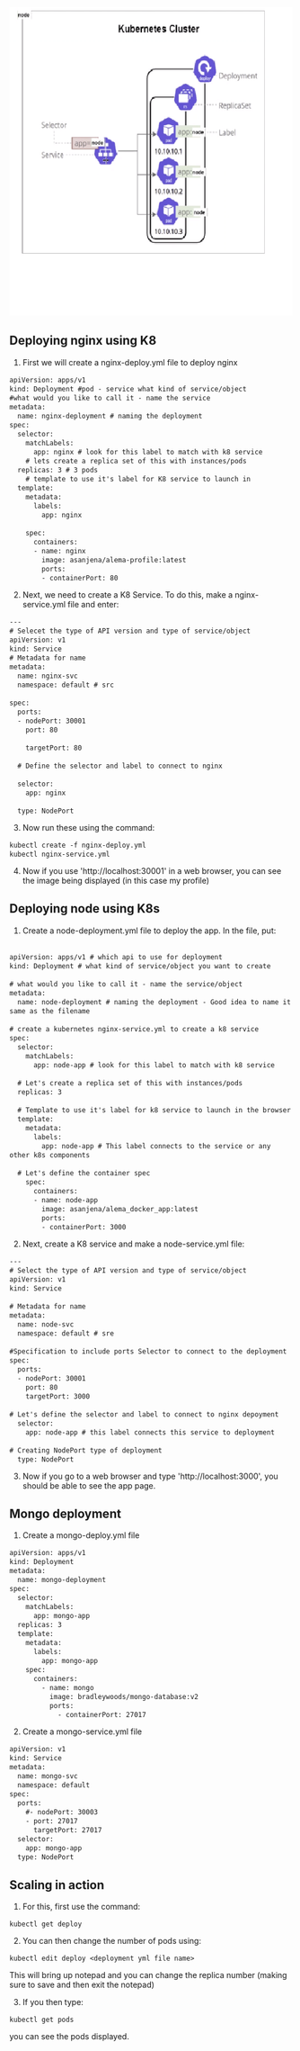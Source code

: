 

![Alt text](<Images/Cluster diagram.png>)



## Deploying nginx using K8


1. First we will create a nginx-deploy.yml file to deploy nginx

```
apiVersion: apps/v1
kind: Deployment #pod - service what kind of service/object
#what would you like to call it - name the service 
metadata:
  name: nginx-deployment # naming the deployment
spec:
  selector:
    matchLabels:
      app: nginx # look for this label to match with k8 service
    # lets create a replica set of this with instances/pods
  replicas: 3 # 3 pods
    # template to use it's label for K8 service to launch in
  template:
    metadata:
      labels:
        app: nginx

    spec:
      containers:
      - name: nginx
        image: asanjena/alema-profile:latest
        ports:
        - containerPort: 80

```


2. Next, we need to create a K8 Service. To do this, make a nginx-service.yml file and enter:

```
---
# Selecet the type of API version and type of service/object
apiVersion: v1
kind: Service
# Metadata for name
metadata:
  name: nginx-svc
  namespace: default # src

spec:
  ports:
  - nodePort: 30001
    port: 80

    targetPort: 80

  # Define the selector and label to connect to nginx

  selector:
    app: nginx

  type: NodePort
  ```

  3. Now run these using the command:

  ```
  kubectl create -f nginx-deploy.yml
  kubectl nginx-service.yml
  ```

  4. Now if you use 'http://localhost:30001' in a web browser, you can see the image being displayed (in this case my profile)






  ## Deploying node using K8s


  1. Create a node-deployment.yml file to deploy the app. In the file, put:

```
  
apiVersion: apps/v1 # which api to use for deployment
kind: Deployment # what kind of service/object you want to create

# what would you like to call it - name the service/object
metadata:
  name: node-deployment # naming the deployment - Good idea to name it same as the filename

# create a kubernetes nginx-service.yml to create a k8 service
spec:
  selector:
    matchLabels:
      app: node-app # look for this label to match with k8 service

  # Let's create a replica set of this with instances/pods
  replicas: 3

  # Template to use it's label for k8 service to launch in the browser
  template:
    metadata:
      labels:
        app: node-app # This label connects to the service or any other k8s components

  # Let's define the container spec
    spec:
      containers:
      - name: node-app
        image: asanjena/alema_docker_app:latest
        ports:
        - containerPort: 3000

```

2. Next, create a K8 service and make a node-service.yml file:

```
---
# Select the type of API version and type of service/object
apiVersion: v1
kind: Service

# Metadata for name
metadata:
  name: node-svc
  namespace: default # sre

#Specification to include ports Selector to connect to the deployment
spec:
  ports:
  - nodePort: 30001
    port: 80
    targetPort: 3000

# Let's define the selector and label to connect to nginx depoyment
  selector:
    app: node-app # this label connects this service to deployment

# Creating NodePort type of deployment
  type: NodePort

```
3. Now if you go to a web browser and type 'http://localhost:3000', you should be able to see the app page. 




## Mongo deployment

1. Create a mongo-deploy.yml file

```
apiVersion: apps/v1
kind: Deployment
metadata:
  name: mongo-deployment
spec:
  selector:
    matchLabels:
      app: mongo-app
  replicas: 3
  template:
    metadata:
      labels:
        app: mongo-app
    spec:
      containers:
        - name: mongo
          image: bradleywoods/mongo-database:v2
          ports:
            - containerPort: 27017
```


2. Create a mongo-service.yml file

```
apiVersion: v1
kind: Service
metadata:
  name: mongo-svc
  namespace: default
spec:
  ports:
    #- nodePort: 30003
    - port: 27017
      targetPort: 27017
  selector:
    app: mongo-app
  type: NodePort
```


















## Scaling in action

1. For this, first use the command:

```
kubectl get deploy
```

2. You can then change the number of pods using:

```
kubectl edit deploy <deployment yml file name>
```

This will bring up notepad and you can change the replica number (making sure to save and then exit the notepad)

3. If you then type:

```
kubectl get pods
```

you can see the pods displayed. 